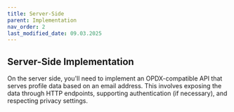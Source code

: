 ```yaml
---
title: Server-Side
parent: Implementation
nav_order: 2
last_modified_date: 09.03.2025
---
```


## Server-Side Implementation

On the server side, you'll need to implement an OPDX-compatible API that serves profile data based on an email address. This involves exposing the data through HTTP endpoints, supporting authentication (if necessary), and respecting privacy settings.